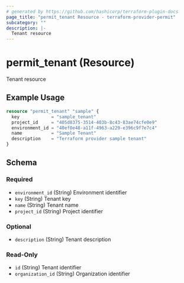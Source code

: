 ```yaml
---
# generated by https://github.com/hashicorp/terraform-plugin-docs
page_title: "permit_tenant Resource - terraform-provider-permit"
subcategory: ""
description: |-
  Tenant resource
---
```


# permit_tenant (Resource)

Tenant resource

## Example Usage

```terraform
resource "permit_tenant" "sample" {
  key            = "sample_tenant"
  project_id     = "405d8375-3514-403b-8c43-83ae74cfe0e9"
  environment_id = "40ef0e48-a11f-4963-a229-e396c9f7e7c4"
  name           = "Sample Tenant"
  description    = "Terraform provider sample tenant"
}
```

<!-- schema generated by tfplugindocs -->
## Schema

### Required

- `environment_id` (String) Environment identifier
- `key` (String) Tenant key
- `name` (String) Tenant name
- `project_id` (String) Project identifier

### Optional

- `description` (String) Tenant description

### Read-Only

- `id` (String) Tenant identifier
- `organization_id` (String) Organization identifier



